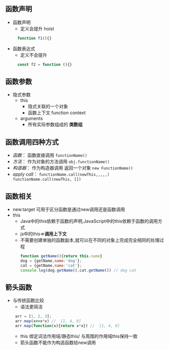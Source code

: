 ## 函数声明
- 函数声明
  - 定义会提升 hoist
  ``` js
    function f1(){}
  ````
- 函数表达式
   - 定义不会提升
    ``` js
      const f2 = function (){}
  ````
## 函数参数
- 隐式参数
  - this
    - 隐式关联的一个对象
    - 函数上下文 function context
  - arguments
    - 所有实际参数组成的 __类数组__

## 函数调用四种方式
- *函数*： 函数直接调用  `functionName()`
- *方法*： 作为对象的方法调用 `obj.functionName()`
- *构造器*： 作为构造器调用 返回一个对象  `new FunctionName()`
- *apply call*：  `functionName.call(newThis,,,,,)   functionName.call(newThis, [])`
## 函数相关
- new.target 可用于区分函数是通过new调用还是函数调用
- this
  - Java中的this依赖于函数的声明,JavaScript中的this依赖于函数的调用方式
  - js中的this=>**调用上下文**
  - 不需要创建单独的函数副本,就可以在不同的对象上完成完全相同的处理过程 
      ``` javascript
      function getName(){return this.name} 
      dog = {getName,name:'dog'}; 
      cat = {getName,name:'cat'}; 
      console.log(dog.getName(),cat.getName()) // dog cat
       ```
## 箭头函数
- 与传统函数比较
   - 语法更简洁
   ``` js
    arr = [1, 2, 3];
    arr.map(x=>x*x) //  [1, 4, 9]
    arr.map(function(x){return x*x}) //  [1, 4, 9]
   ```
   - this 绑定词法作用域/静态this/ 与周围的作用域this保持一致
   - 箭头函数不能作为构造函数给new调用
   
   
   
   

